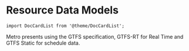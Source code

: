 # Resource Data Models

```mdx-code-block
import DocCardList from '@theme/DocCardList';
```

Metro presents using the GTFS specification, GTFS-RT for Real Time and GTFS Static for schedule data. 
